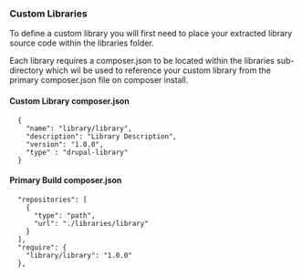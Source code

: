 ### Custom Libraries
 
To define a custom library you will first need to place your extracted library source code within the libraries folder.

Each library requires a composer.json to be located within the libraries sub-directory which wil be used to reference your custom library from the primary composer.json file on composer install.

#### Custom Library composer.json
```
  {
    "name": "library/library",
    "description": "Library Description",
    "version": "1.0.0",
    "type" : "drupal-library"
  }
```

#### Primary Build composer.json 
```
  "repositories": [
    {
      "type": "path",
      "url": "./libraries/library"
    }
  ],
  "require": {
    "library/library": "1.0.0"
  },
  
```
